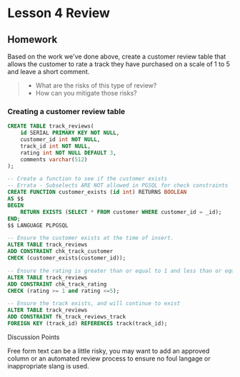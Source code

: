 # Lesson 4 Review

## Homework

Based on the work we've done above, create a customer review table
that allows the customer to rate a track they have
purchased on a scale of 1 to 5 and leave a short comment.

> * What are the risks of this type of review?
> * How can you mitigate those risks?

### Creating a customer review table

```sql
CREATE TABLE track_reviews(
    id SERIAL PRIMARY KEY NOT NULL,
    customer_id int NOT NULL,
    track_id int NOT NULL,
    rating int NOT NULL DEFAULT 3,
    comments varchar(512)
);

-- Create a function to see if the customer exists
-- Errata - Subselects ARE NOT allowed in PGSQL for check constraints
CREATE FUNCTION customer_exists (id int) RETURNS BOOLEAN
AS $$
BEGIN
    RETURN EXISTS (SELECT * FROM customer WHERE customer_id = _id);
END;
$$ LANGUAGE PLPGSQL

-- Ensure the customer exists at the time of insert.
ALTER TABLE track_reviews 
ADD CONSTRAINT chk_track_customer
CHECK (customer_exists(customer_id));

-- Ensure the rating is greater than or equal to 1 and less than or equal to 5.
ALTER TABLE track_reviews
ADD CONSTRAINT chk_track_rating
CHECK (rating >= 1 and rating <=5);

-- Ensure the track exists, and will continue to exist
ALTER TABLE track_reviews 
ADD CONSTRAINT fk_track_reviews_track 
FOREIGN KEY (track_id) REFERENCES track(track_id);
```

Discussion Points

Free form text can be a little risky, you may want to add an approved column
or an automated review process to ensure no foul langage or inappropriate slang
is used.